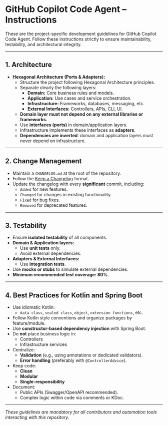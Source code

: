 # GitHub Copilot Code Agent – Instructions

These are the project-specific development guidelines for GitHub Copilot Code Agent. Follow these instructions strictly to ensure maintainability, testability, and architectural integrity.

---

## 1. Architecture

- **Hexagonal Architecture (Ports & Adapters):**
    - Structure the project following Hexagonal Architecture principles.
    - Separate clearly the following layers:
        - **Domain:** Core business rules and models.
        - **Application:** Use cases and service orchestration.
        - **Infrastructure:** Frameworks, databases, messaging, etc.
        - **External Interfaces:** Controllers, APIs, CLI, UI.
    - **Domain layer must not depend on any external libraries or frameworks.**
    - Use **interfaces (ports)** in domain/application layers.
    - Infrastructure implements these interfaces as **adapters**.
    - **Dependencies are inverted**: domain and application layers must never depend on infrastructure.

---

## 2. Change Management

- Maintain a `CHANGELOG.md` at the root of the repository.
- Follow the [Keep a Changelog](https://keepachangelog.com/en/1.0.0/) format.
- Update the changelog with every **significant** commit, including:
    - `Added` for new features.
    - `Changed` for changes in existing functionality.
    - `Fixed` for bug fixes.
    - `Removed` for deprecated features.

---

## 3. Testability

- Ensure **isolated testability** of all components.
- **Domain & Application layers:**
    - Use **unit tests** only.
    - Avoid external dependencies.
- **Adapters & External Interfaces:**
    - Use **integration tests**.
- Use **mocks or stubs** to simulate external dependencies.
- **Minimum recommended test coverage: 80%**.

---

## 4. Best Practices for Kotlin and Spring Boot

- Use idiomatic Kotlin:
    - `data class`, `sealed class`, `object`, `extension functions`, etc.
- Follow Kotlin style conventions and organize packages by feature/module.
- Use **constructor-based dependency injection** with Spring Boot.
- Do **not** place business logic in:
    - Controllers
    - Infrastructure services
- Centralize:
    - **Validation** (e.g., using annotations or dedicated validators).
    - **Error handling** (preferably with `@ControllerAdvice`).
- Keep code:
    - **Clean**
    - **Modular**
    - **Single-responsibility**
- Document:
    - Public APIs (Swagger/OpenAPI recommended).
    - Complex logic within code via comments or KDoc.

---

_These guidelines are mandatory for all contributors and automation tools interacting with this repository._
